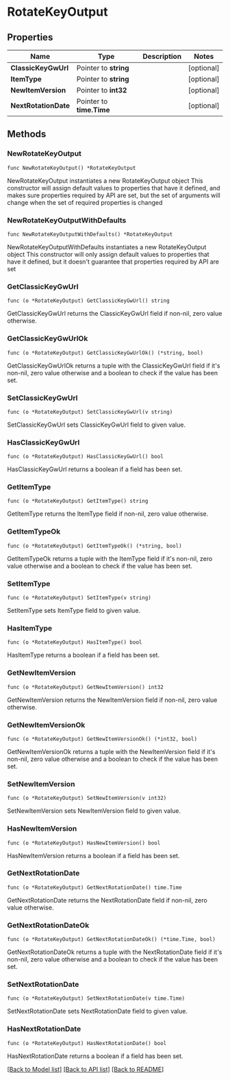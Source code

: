 # RotateKeyOutput

## Properties

Name | Type | Description | Notes
------------ | ------------- | ------------- | -------------
**ClassicKeyGwUrl** | Pointer to **string** |  | [optional] 
**ItemType** | Pointer to **string** |  | [optional] 
**NewItemVersion** | Pointer to **int32** |  | [optional] 
**NextRotationDate** | Pointer to **time.Time** |  | [optional] 

## Methods

### NewRotateKeyOutput

`func NewRotateKeyOutput() *RotateKeyOutput`

NewRotateKeyOutput instantiates a new RotateKeyOutput object
This constructor will assign default values to properties that have it defined,
and makes sure properties required by API are set, but the set of arguments
will change when the set of required properties is changed

### NewRotateKeyOutputWithDefaults

`func NewRotateKeyOutputWithDefaults() *RotateKeyOutput`

NewRotateKeyOutputWithDefaults instantiates a new RotateKeyOutput object
This constructor will only assign default values to properties that have it defined,
but it doesn't guarantee that properties required by API are set

### GetClassicKeyGwUrl

`func (o *RotateKeyOutput) GetClassicKeyGwUrl() string`

GetClassicKeyGwUrl returns the ClassicKeyGwUrl field if non-nil, zero value otherwise.

### GetClassicKeyGwUrlOk

`func (o *RotateKeyOutput) GetClassicKeyGwUrlOk() (*string, bool)`

GetClassicKeyGwUrlOk returns a tuple with the ClassicKeyGwUrl field if it's non-nil, zero value otherwise
and a boolean to check if the value has been set.

### SetClassicKeyGwUrl

`func (o *RotateKeyOutput) SetClassicKeyGwUrl(v string)`

SetClassicKeyGwUrl sets ClassicKeyGwUrl field to given value.

### HasClassicKeyGwUrl

`func (o *RotateKeyOutput) HasClassicKeyGwUrl() bool`

HasClassicKeyGwUrl returns a boolean if a field has been set.

### GetItemType

`func (o *RotateKeyOutput) GetItemType() string`

GetItemType returns the ItemType field if non-nil, zero value otherwise.

### GetItemTypeOk

`func (o *RotateKeyOutput) GetItemTypeOk() (*string, bool)`

GetItemTypeOk returns a tuple with the ItemType field if it's non-nil, zero value otherwise
and a boolean to check if the value has been set.

### SetItemType

`func (o *RotateKeyOutput) SetItemType(v string)`

SetItemType sets ItemType field to given value.

### HasItemType

`func (o *RotateKeyOutput) HasItemType() bool`

HasItemType returns a boolean if a field has been set.

### GetNewItemVersion

`func (o *RotateKeyOutput) GetNewItemVersion() int32`

GetNewItemVersion returns the NewItemVersion field if non-nil, zero value otherwise.

### GetNewItemVersionOk

`func (o *RotateKeyOutput) GetNewItemVersionOk() (*int32, bool)`

GetNewItemVersionOk returns a tuple with the NewItemVersion field if it's non-nil, zero value otherwise
and a boolean to check if the value has been set.

### SetNewItemVersion

`func (o *RotateKeyOutput) SetNewItemVersion(v int32)`

SetNewItemVersion sets NewItemVersion field to given value.

### HasNewItemVersion

`func (o *RotateKeyOutput) HasNewItemVersion() bool`

HasNewItemVersion returns a boolean if a field has been set.

### GetNextRotationDate

`func (o *RotateKeyOutput) GetNextRotationDate() time.Time`

GetNextRotationDate returns the NextRotationDate field if non-nil, zero value otherwise.

### GetNextRotationDateOk

`func (o *RotateKeyOutput) GetNextRotationDateOk() (*time.Time, bool)`

GetNextRotationDateOk returns a tuple with the NextRotationDate field if it's non-nil, zero value otherwise
and a boolean to check if the value has been set.

### SetNextRotationDate

`func (o *RotateKeyOutput) SetNextRotationDate(v time.Time)`

SetNextRotationDate sets NextRotationDate field to given value.

### HasNextRotationDate

`func (o *RotateKeyOutput) HasNextRotationDate() bool`

HasNextRotationDate returns a boolean if a field has been set.


[[Back to Model list]](../README.md#documentation-for-models) [[Back to API list]](../README.md#documentation-for-api-endpoints) [[Back to README]](../README.md)


